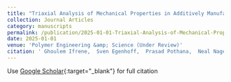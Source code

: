 ```yaml
---
title: "Triaxial Analysis of Mechanical Properties in Additively Manufactured Layered Material"
collection: Journal Articles
category: manuscripts
permalink: /publication/2025-01-01-Triaxial-Analysis-of-Mechanical-Properties-in-Additively-Manufactured-Layered-Material
date: 2025-01-01
venue: 'Polymer Engineering &amp; Science (Under Review)'
citation: ' Ghoulem Ifrene,  Sven Egenhoff,  Prasad Pothana,  Neal Nagel,  Kuldeep Singh, &quot;Triaxial Analysis of Mechanical Properties in Additively Manufactured Layered Material.&quot; Polymer Engineering &amp;amp; Science (Under Review), 2025.'
---
```

Use [Google Scholar](https://scholar.google.com/scholar?q=Triaxial+Analysis+of+Mechanical+Properties+in+Additively+Manufactured+Layered+Material){:target="_blank"} for full citation